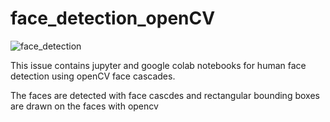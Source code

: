 # face_detection_openCV

![face_detection](https://user-images.githubusercontent.com/54807024/121174995-e4848a00-c7ed-11eb-9571-d22ae1007b5c.jpg) <br />

This issue contains jupyter and google colab notebooks for human face detection using  openCV face cascades.

The faces are detected with face cascdes and rectangular bounding boxes are drawn on the faces with opencv 

